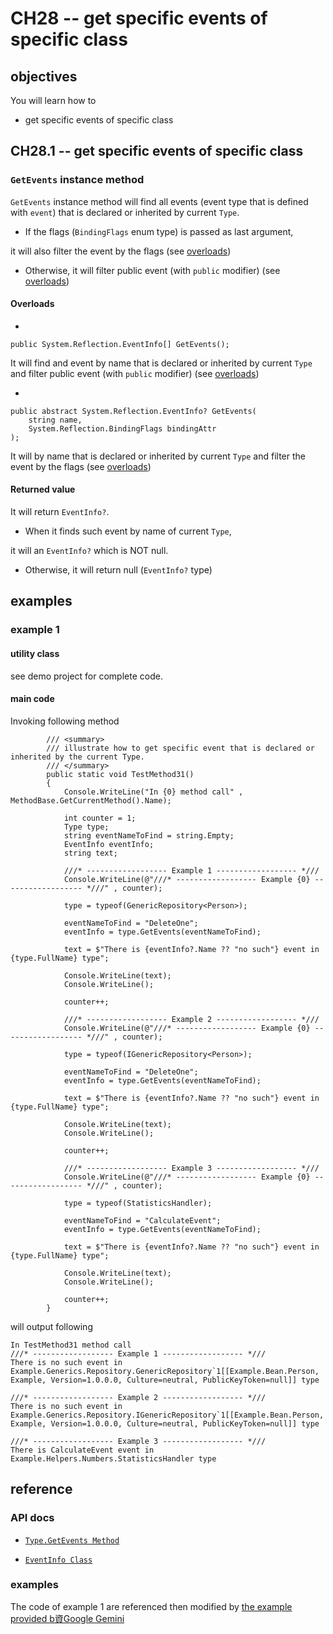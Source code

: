 # CH28 -- get specific events of specific class
## objectives
You will learn how to

+ get specific events of specific class

## CH28.1 -- get specific events of specific class
### `GetEvents` instance method
`GetEvents` instance method will find all events (event type that is defined with `event`) that is declared or inherited by current `Type`.

+ If the flags (`BindingFlags` enum type) is passed as last argument,

it will also filter the event by the flags (see [overloads](https://learn.microsoft.com/en-us/dotnet/api/system.type.getevents?view=net-8.0#system-type-getevents(system-reflection-bindingflags)))

+ Otherwise, it will filter public event (with `public` modifier) (see [overloads](https://learn.microsoft.com/en-us/dotnet/api/system.type.getevents?view=net-8.0#system-type-getevents))

#### Overloads

+ 

```
public System.Reflection.EventInfo[] GetEvents();
```

It will find and event by name that is declared or inherited by current `Type` and filter public event (with `public` modifier) (see [overloads](https://learn.microsoft.com/en-us/dotnet/api/system.type.getevents?view=net-8.0#system-type-getevents))

+

```
public abstract System.Reflection.EventInfo? GetEvents(
    string name, 
    System.Reflection.BindingFlags bindingAttr
);
```

It will by name that is declared or inherited by current `Type` and filter the event by the flags (see [overloads](https://learn.microsoft.com/en-us/dotnet/api/system.type.getevent?view=net-8.0#system-type-getevent(system-string-system-reflection-bindingflags)))
#### Returned value
It will return `EventInfo?`.

+ When it finds such event by name of current `Type`, 

it will an `EventInfo?` which is NOT null.

+ Otherwise, it will return null (`EventInfo?` type)

## examples
### example 1
#### utility class
see demo project for complete code.
#### main code
Invoking following method

```
        /// <summary>
        /// illustrate how to get specific event that is declared or inherited by the current Type.
        /// </summary>
        public static void TestMethod31()
        {
            Console.WriteLine("In {0} method call" , MethodBase.GetCurrentMethod().Name);

            int counter = 1;
            Type type;
            string eventNameToFind = string.Empty;
            EventInfo eventInfo;
            string text;

            ///* ------------------ Example 1 ------------------ *///
            Console.WriteLine(@"///* ------------------ Example {0} ------------------ *///" , counter);

            type = typeof(GenericRepository<Person>);

            eventNameToFind = "DeleteOne";
            eventInfo = type.GetEvents(eventNameToFind);

            text = $"There is {eventInfo?.Name ?? "no such"} event in {type.FullName} type";

            Console.WriteLine(text);
            Console.WriteLine();

            counter++;

            ///* ------------------ Example 2 ------------------ *///
            Console.WriteLine(@"///* ------------------ Example {0} ------------------ *///" , counter);

            type = typeof(IGenericRepository<Person>);

            eventNameToFind = "DeleteOne";
            eventInfo = type.GetEvents(eventNameToFind);

            text = $"There is {eventInfo?.Name ?? "no such"} event in {type.FullName} type";

            Console.WriteLine(text);
            Console.WriteLine();

            counter++;

            ///* ------------------ Example 3 ------------------ *///
            Console.WriteLine(@"///* ------------------ Example {0} ------------------ *///" , counter);

            type = typeof(StatisticsHandler);

            eventNameToFind = "CalculateEvent";
            eventInfo = type.GetEvents(eventNameToFind);

            text = $"There is {eventInfo?.Name ?? "no such"} event in {type.FullName} type";

            Console.WriteLine(text);
            Console.WriteLine();

            counter++;
        }
```

will output following

```
In TestMethod31 method call
///* ------------------ Example 1 ------------------ *///
There is no such event in Example.Generics.Repository.GenericRepository`1[[Example.Bean.Person, Example, Version=1.0.0.0, Culture=neutral, PublicKeyToken=null]] type

///* ------------------ Example 2 ------------------ *///
There is no such event in Example.Generics.Repository.IGenericRepository`1[[Example.Bean.Person, Example, Version=1.0.0.0, Culture=neutral, PublicKeyToken=null]] type

///* ------------------ Example 3 ------------------ *///
There is CalculateEvent event in Example.Helpers.Numbers.StatisticsHandler type

```

## reference
### API docs
+ [`Type.GetEvents Method`](https://learn.microsoft.com/en-us/dotnet/api/system.type.getevent?view=net-8.0)

+ [`EventInfo Class`](https://learn.microsoft.com/en-us/dotnet/api/system.reflection.eventinfo?view=net-8.0)

### examples
The code of example 1 are referenced then modified by [the example provided b資Google Gemini](https://g.co/gemini/share/040c487610c1)